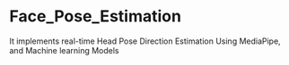 # Face_Pose_Estimation
It implements real-time Head Pose Direction Estimation Using MediaPipe, and Machine learning Models
